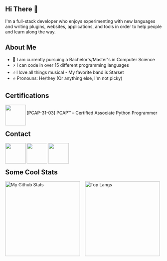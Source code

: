## Hi There 👋
I'm a full-stack developer who enjoys experimenting with new languages and writing plugins, websites, applications, and tools in order to help people and learn along the way.

## About Me
- 📓 I am currently pursuing a Bachelor's/Master's in Computer Science
- ⚡ I can code in over 15 different programming languages
- 🎶 I love all things musical - My favorite band is Starset
- ⭐ Pronouns: He/they (Or anything else, I'm not picky)

## Certifications
[<img width="66" src="https://user-images.githubusercontent.com/43104632/206700432-5f75c05d-7306-493b-9b1e-83fcefc3eb27.png" align="left" />](https://www.credly.com/badges/b8705b41-adac-412b-8680-83e3ffaaf995/public_url)
<br />
[PCAP-31-03] PCAP™ – Certified Associate Python Programmer
<br /><br />

## Contact
[<img width="66" src="https://github.com/user-attachments/assets/5bffb1da-d64c-4273-956f-699f9be49398" align="left" />](https://www.linkedin.com/in/benjaminjpryor)
[<img width="66" src="https://github.com/user-attachments/assets/6f46c02a-a5ff-410d-9908-d67e8f1b3fde" align="left" />](https://discord.com/users/563652755814875146/)
[<img width="66" src="https://github.com/user-attachments/assets/88dff53b-cce8-436e-8fd4-fb47f278fdd2" align="left" />](https://mailhide.io/e/kHCbTHeA)
<br /><br /><br />

## Some Cool Stats
<p align="left">
  <img src="https://github-readme-stats-ce3f-programmer2514s-projects.vercel.app/api?username=programmer2514&theme=transparent&hide_rank=true&custom_title=GitHub+Stats&show_icons=true&show=prs_merged" alt="My Github Stats" height="240"/>
  &nbsp;&nbsp;
  <img src="https://github-readme-stats-ce3f-programmer2514s-projects.vercel.app/api/top-langs/?username=programmer2514&langs_count=10&theme=transparent&layout=compact" alt="Top Langs" height="240"/>
</p>
